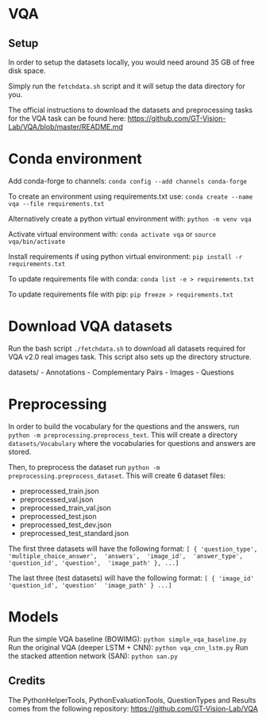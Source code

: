 # VQA

## Setup
In order to setup the datasets locally, you would need around 35 GB of free disk space.

Simply run the `fetchdata.sh` script and it will setup the data directory for you. 

The official instructions to download the datasets and preprocessing tasks for the VQA task can be found here: https://github.com/GT-Vision-Lab/VQA/blob/master/README.md

# Conda environment
Add conda-forge to channels: `conda config --add channels conda-forge`

To create an environment using requirements.txt use: `conda create --name vqa --file requirements.txt`

Alternatively create a python virtual environment with: `python -m venv vqa`

Activate virtual environment with: `conda activate vqa` or `source vqa/bin/activate`

Install requirements if using python virtual environment: `pip install -r requirements.txt`

To update requirements file with conda: `conda list -e > requirements.txt`

To update requirements file with pip: `pip freeze > requirements.txt`

# Download VQA datasets
Run the bash script `./fetchdata.sh` to download all datasets required for VQA v2.0 real images task. This script also sets up the directory structure.

datasets/
    - Annotations
    - Complementary Pairs
    - Images
    - Questions

# Preprocessing

In order to build the vocabulary for the questions and the answers, run `python -m preprocessing.preprocess_text`. This will create a directory `datasets/Vocabulary` where the vocabularies for questions and answers are stored.

Then, to preprocess the dataset run `python -m preprocessing.preprocess_dataset`. This will create 6 dataset files:
- preprocessed_train.json
- preprocessed_val.json
- preprocessed_train_val.json
- preprocessed_test.json
- preprocessed_test_dev.json
- preprocessed_test_standard.json

The first three datasets will have the following format:
`
    [
        {
            'question_type', 
            'multiple_choice_answer', 
            'answers', 
            'image_id', 
            'answer_type', 
            'question_id',
            'question', 
            'image_path'
        },
    ...]
`

The last three (test datasets) will have the following format:
`
    [
        {
            'image_id' 
            'question_id',
            'question' 
            'image_path'
        }
    ...]
`
# Models

Run the simple VQA baseline (BOWIMG): `python simple_vqa_baseline.py`
Run the original VQA (deeper LSTM + CNN): `python vqa_cnn_lstm.py`
Run the stacked attention network (SAN): `python san.py`
## Credits
The PythonHelperTools, PythonEvaluationTools, QuestionTypes and Results comes from the following repository: https://github.com/GT-Vision-Lab/VQA


